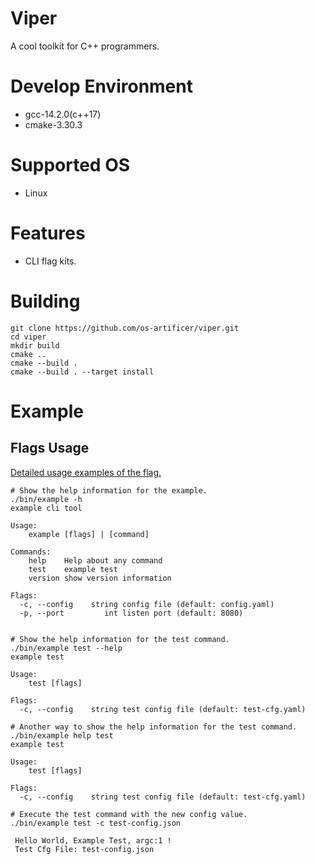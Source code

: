 # Viper
A cool toolkit for C++ programmers.

# Develop Environment
- gcc-14.2.0(c++17)
- cmake-3.30.3
# Supported OS
- Linux

# Features
- CLI flag kits.

# Building
``` shell
git clone https://github.com/os-artificer/viper.git
cd viper
mkdir build
cmake ..
cmake --build .
cmake --build . --target install
```

# Example
## Flags Usage
[Detailed usage examples of the flag.](./example/main.cpp)

``` shell
# Show the help information for the example.
./bin/example -h
example cli tool

Usage:
    example [flags] | [command]

Commands:
    help	Help about any command
    test	example test
    version	show version information

Flags:
  -c, --config    string config file (default: config.yaml)
  -p, --port         int listen port (default: 8080)


# Show the help information for the test command. 
./bin/example test --help
example test

Usage:
    test [flags]

Flags:
  -c, --config    string test config file (default: test-cfg.yaml)

# Another way to show the help information for the test command. 
./bin/example help test
example test

Usage:
    test [flags]

Flags:
  -c, --config    string test config file (default: test-cfg.yaml)

# Execute the test command with the new config value.
./bin/example test -c test-config.json

 Hello World, Example Test, argc:1 !
 Test Cfg File: test-config.json
```

